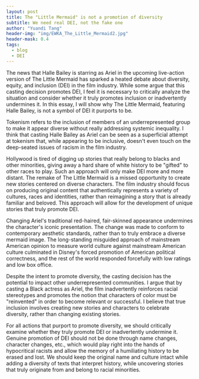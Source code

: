```yaml
---
layout: post
title: The "Little Mermaid" is not a promotion of diversity
subtitle: We need real DEI, not the fake one
author: "Yuandi Tang"
header-img: "img/EWKA_The_Little_Mermaid2.jpg"
header-mask: 0.4
tags:
  - blog
  - DEI
---
```


The news that Halle Bailey is starring as Ariel in the upcoming live-action version of The Little Mermaid has sparked a heated debate about diversity, equity, and inclusion (DEI) in the film industry. While some argue that this casting decision promotes DEI, I feel it is necessary to critically analyze the situation and consider whether it truly promotes inclusion or inadvertently undermines it. In this essay, I will show why The Little Mermaid, featuring Halle Bailey, is not a symbol of DEI it purports to be.

Tokenism refers to the inclusion of members of an underrepresented group to make it appear diverse without really addressing systemic inequality. I think that casting Halle Bailey as Ariel can be seen as a superficial attempt at tokenism that, while appearing to be inclusive, doesn't even touch on the deep-seated issues of racism in the film industry.

Hollywood is tired of digging up stories that really belong to blacks and other minorities, giving away a hard share of white history to be "gifted" to other races to play. Such an approach will only make DEI more and more distant. The remake of The Little Mermaid is a missed opportunity to create new stories centered on diverse characters. The film industry should focus on producing original content that authentically represents a variety of cultures, races and identities, rather than reimagining a story that is already familiar and beloved. This approach will allow for the development of unique stories that truly promote DEI.

Changing Ariel's traditional red-haired, fair-skinned appearance undermines the character's iconic presentation. The change was made to conform to contemporary aesthetic standards, rather than to truly embrace a diverse mermaid image. The long-standing misguided approach of mainstream American opinion to measure world culture against mainstream American culture culminated in Disney's forced promotion of American political correctness, and the rest of the world responded forcefully with low ratings and low box office.

Despite the intent to promote diversity, the casting decision has the potential to impact other underrepresented communities. I argue that by casting a Black actress as Ariel, the film inadvertently reinforces racial stereotypes and promotes the notion that characters of color must be "reinvented" in order to become relevant or successful. I believe that true inclusion involves creating new stories and characters to celebrate diversity, rather than changing existing stories.

For all actions that purport to promote diversity, we should critically examine whether they truly promote DEI or inadvertently undermine it. Genuine promotion of DEI should not be done through name changes, character changes, etc., which would play right into the hands of hypocritical racists and allow the memory of a humiliating history to be erased and lost. We should keep the original name and culture intact while adding a diversity of texts that interpret history, while uncovering stories that truly originate from and belong to racial minorities.

